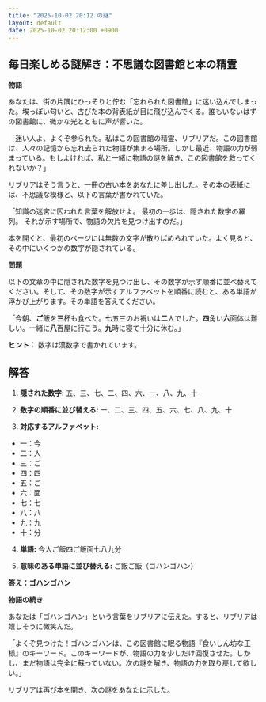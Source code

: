 ```yaml
---
title: "2025-10-02 20:12 の謎"
layout: default
date: 2025-10-02 20:12:00 +0900
---
```

## 毎日楽しめる謎解き：不思議な図書館と本の精霊

**物語**

あなたは、街の片隅にひっそりと佇む「忘れられた図書館」に迷い込んでしまった。埃っぽい匂いと、古びた本の背表紙が目に飛び込んでくる。誰もいないはずの図書館に、微かな光とともに声が響いた。

「迷い人よ、よくぞ参られた。私はこの図書館の精霊、リブリアだ。この図書館は、人々の記憶から忘れ去られた物語が集まる場所。しかし最近、物語の力が弱まっている。もしよければ、私と一緒に物語の謎を解き、この図書館を救ってくれないか？」

リブリアはそう言うと、一冊の古い本をあなたに差し出した。その本の表紙には、不思議な模様と、以下の言葉が書かれていた。

「知識の迷宮に囚われた言葉を解放せよ。
最初の一歩は、隠された数字の羅列。
それが示す場所で、物語の欠片を見つけ出すのだ。」

本を開くと、最初のページには無数の文字が散りばめられていた。よく見ると、その中にいくつかの数字が隠されている。

**問題**

以下の文章の中に隠された数字を見つけ出し、その数字が示す順番に並べ替えてください。そして、その数字が示すアルファベットを順番に読むと、ある単語が浮かび上がります。その単語を答えてください。

「今朝、**ご**飯を**三**杯も食べた。**七**五三のお祝いは**二**人でした。**四**角い**六**面体は難しい。**一**緒に**八**百屋に行こう。**九**時に寝て**十**分に休む。」

**ヒント：** 数字は漢数字で書かれています。

## 解答

1.  **隠された数字:** 五、三、七、二、四、六、一、八、九、十

2.  **数字の順番に並び替える:** 一、二、三、四、五、六、七、八、九、十

3.  **対応するアルファベット:**

*   一：今
*   二：人
*   三：ご
*   四：四
*   五：ご
*   六：面
*   七：七
*   八：八
*   九：九
*   十：分

4.  **単語:** 今人ご飯四ご飯面七八九分

5.  **意味のある単語に並び替える:** ご飯ご飯（ゴハンゴハン）

**答え：ゴハンゴハン**

**物語の続き**

あなたは「ゴハンゴハン」という言葉をリブリアに伝えた。すると、リブリアは嬉しそうに微笑んだ。

「よくぞ見つけた！ゴハンゴハンは、この図書館に眠る物語『食いしん坊な王様』のキーワード。このキーワードが、物語の力を少しだけ回復させた。しかし、まだ物語は完全に蘇っていない。次の謎を解き、物語の力を取り戻して欲しい。」

リブリアは再び本を開き、次の謎をあなたに示した。
